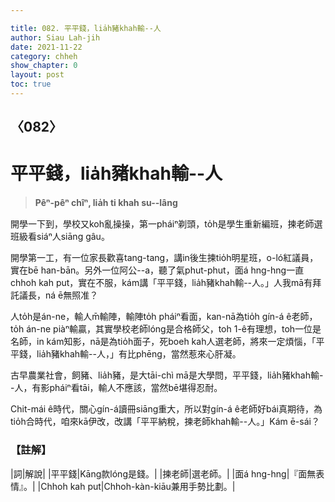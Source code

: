 ```yaml
---

title: 082. 平平錢，lia̍h豬khah輸--人
author: Siau Lah-jih
date: 2021-11-22
category: chheh
show_chapter: 0
layout: post
toc: true
---
```

  
## 〈082〉
# 平平錢，lia̍h豬khah輸--人
>**Pêⁿ-pêⁿ chîⁿ, lia̍h ti khah su--lâng**

開學一下到，學校又koh亂操操，第一pháiⁿ剃頭，to̍h是學生重新編班，揀老師選班級看siáⁿ人siāng gâu。

開學第一工，有一位家長歡喜tang-tang，講in後生揀tio̍h明星班，o-ló紅議員，實在bē han-bān。另外一位阿公--a，聽了氣phut-phut，面á hng-hng一直chhoh kah put，實在不服，kám講「平平錢，lia̍h豬khah輸--人。」人我mā有拜託議長，ná ē無照准？

人to̍h是án-ne，輸人m̄輸陣，輸陣to̍h pháiⁿ看面，kan-nā為tio̍h gín-á ê老師，to̍h án-ne piàⁿ輸贏，其實學校老師lóng是合格師父，toh 1-ê有理想，toh一位是名師，in kám知影，nā是為tio̍h面子，死boeh kah人選老師，將來一定煩惱，「平平錢，lia̍h豬khah輸--人，」有比phēng，當然惹來心肝凝。

古早農業社會，飼豬、lia̍h豬，是大tāi-chì mā是大學問，平平錢，lia̍h豬khah輸--人，有影pháiⁿ看tāi，輸人不應該，當然bē堪得忍耐。

Chit-mái ê時代，關心gín-á讀冊siāng重大，所以對gín-á ê老師好bái真期待，為tio̍h合時代，咱來kā伊改，改講「平平納稅，揀老師khah輸--人。」Kám ē-sái？



### 【註解】

|詞|解說|
|平平錢|Kāng款lóng是錢。|
|揀老師|選老師。|
|面á hng-hng|『面無表情』。|
|Chhoh kah put|Chhoh-kàn-kiāu兼用手勢比劃。|

